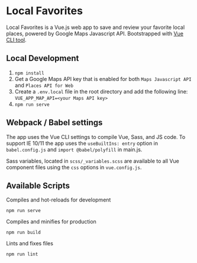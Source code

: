 # Local Favorites

Local Favorites is a Vue.js web app to save and review your favorite local places, powered by Google Maps Javascript API. Bootstrapped with [Vue CLI tool](https://github.com/vuejs/vue-cli).

## Local Development

1. `npm install`
2. Get a Google Maps API key that is enabled for both `Maps Javascript API` and `Places API for Web`
3. Create a `.env.local` file in the root directory and add the following line: `VUE_APP_MAP_API=<your Maps API key>`
4. `npm run serve`

## Webpack / Babel settings

The app uses the Vue CLI settings to compile Vue, Sass, and JS code. To support IE 10/11 the app uses the `useBuiltIns: entry` option in `babel.config.js` and `import @babel/polyfill` in main.js.

Sass variables, located in `scss/_variables.scss` are available to all Vue component files using the `css` options in `vue.config.js`.

## Available Scripts

Compiles and hot-reloads for development
```
npm run serve
```

Compiles and minifies for production
```
npm run build
```

Lints and fixes files
```
npm run lint
```
